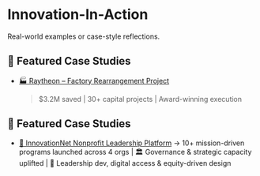 # Innovation-In-Action
Real-world examples or case-style reflections.
## 🚀 Featured Case Studies
- [🏭 Raytheon – Factory Rearrangement Project](./raytheon-factory-rearrangement/)
  > $3.2M saved | 30+ capital projects | Award-winning execution
## 📌 Featured Case Studies
- [📘 InnovationNet Nonprofit Leadership Platform](./innovationnet-nonprofit-leadership/README.md)
  → 10+ mission-driven programs launched across 4 orgs | 🏛️ Governance & strategic capacity uplifted | 🌱 Leadership dev, digital access & equity-driven design
